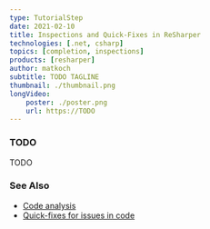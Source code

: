```yaml
---
type: TutorialStep
date: 2021-02-10
title: Inspections and Quick-Fixes in ReSharper
technologies: [.net, csharp]
topics: [completion, inspections]
products: [resharper]
author: matkoch
subtitle: TODO TAGLINE
thumbnail: ./thumbnail.png
longVideo: 
    poster: ./poster.png
    url: https://TODO
---
```


### TODO

TODO

### See Also

- [Code analysis](https://www.jetbrains.com/help/resharper/Code_Analysis__Index.html)
- [Quick-fixes for issues in code](https://www.jetbrains.com/help/resharper/Code_Analysis__Quick-Fixes.html)